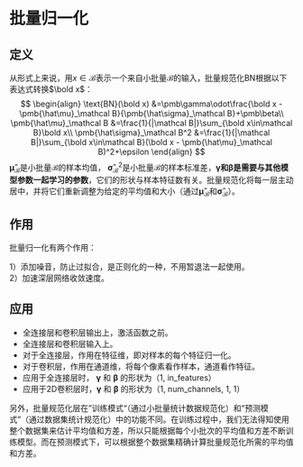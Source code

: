 # 批量归一化  

## 定义
从形式上来说，用$x\in \mathcal B$表示一个来自小批量$\mathcal B$的输入，批量规范化$\text{BN}$根据以下表达式转换$\bold x$：  
$$
\begin{align}
\text{BN}(\bold x) &=\pmb\gamma\odot\frac{\bold x - \pmb{\hat\mu}_\mathcal B}{\pmb{\hat\sigma}_\mathcal B}+\pmb\beta\\
\pmb{\hat\mu}_\mathcal B &=\frac{1}{|\mathcal B|}\sum_{\bold x\in\mathcal B}\bold x\\
\pmb{\hat\sigma}_\mathcal B^2 &=\frac{1}{|\mathcal B|}\sum_{\bold x\in\mathcal B}(\bold x - \pmb{\hat\mu}_\mathcal B)^2+\epsilon
\end{align}
$$
$\pmb{\hat\mu}_\mathcal B$是小批量$\mathcal B$的样本均值， $\pmb{\hat\sigma}_\mathcal B^2$是小批量$\mathcal B$的样本标准差，**$\pmb\gamma$和$\pmb\beta$是需要与其他模型参数一起学习的参数**，它们的形状与样本特征数有关。批量规范化将每一层主动居中，并将它们重新调整为给定的平均值和大小（通过$\pmb{\hat\mu}_\mathcal B$和$\pmb{\hat\sigma}_\mathcal B$）。

## 作用
批量归一化有两个作用：  

1）添加噪音，防止过拟合，是正则化的一种，不用暂退法一起使用。  
2）加速深层网络收敛速度。  

## 应用  
- 全连接层和卷积层输出上，激活函数之前。  
- 全连接层和卷积层输入上。  
- 对于全连接层，作用在特征维，即对样本的每个特征归一化。  
- 对于卷积层，作用在通道维，将每个像素看作样本，通道看作特征。
- 应用于全连接层时， $\pmb\gamma$ 和 $\pmb\beta$ 的形状为（1, in_features）  
- 应用于2D卷积层时，$\pmb\gamma$ 和 $\pmb\beta$ 的形状为（1, num_channels, 1, 1）

另外，批量规范化层在”训练模式“（通过小批量统计数据规范化）和“预测模式”（通过数据集统计规范化）中的功能不同。在训练过程中，我们无法得知使用整个数据集来估计平均值和方差，所以只能根据每个小批次的平均值和方差不断训练模型。而在预测模式下，可以根据整个数据集精确计算批量规范化所需的平均值和方差。
